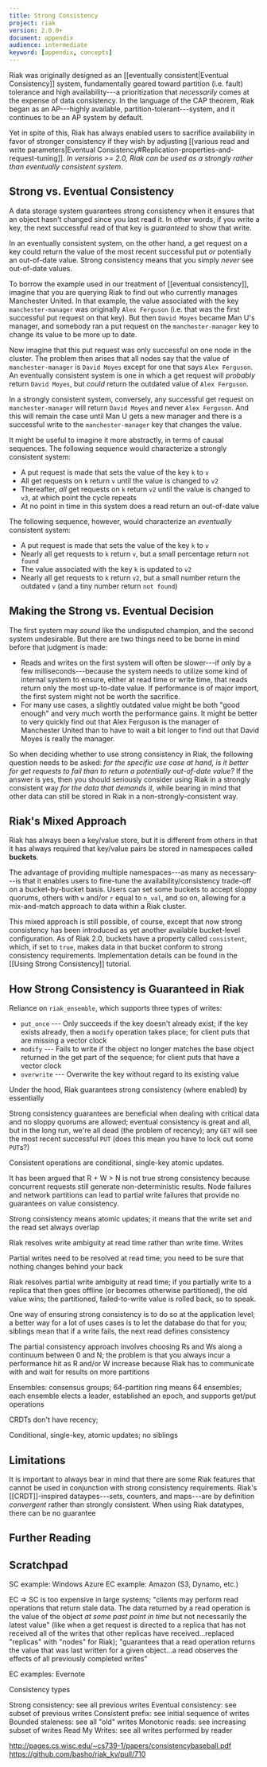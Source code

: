 ```yaml
---
title: Strong Consistency
project: riak
version: 2.0.0+
document: appendix
audience: intermediate
keyword: [appendix, concepts]
---
```


Riak was originally designed as an [[eventually consistent|Eventual Consistency]] system, fundamentally geared toward partition (i.e. fault) tolerance and high availability---a prioritization that _necessarily_ comes at the expense of data consistency. In the language of the CAP theorem, Riak began as an AP---highly available, partition-tolerant---system, and it continues to be an AP system by default.

Yet in spite of this, Riak has always enabled users to sacrifice availability in favor of stronger consistency if they wish by adjusting [[various read and write parameters|Eventual Consistency#Replication-properties-and-request-tuning]]. _In versions >= 2.0, Riak can be used as a strongly rather than eventually consistent system_.

## Strong vs. Eventual Consistency

A data storage system guarantees strong consistency when it ensures that an object hasn't changed since you last read it. In other words, if you write a key, the next successful read of that key is _guaranteed_ to show that write. 

In an eventually consistent system, on the other hand, a get request on a key could return the value of the most recent successful put _or_ potentially an out-of-date value. Strong consistency means that you simply _never_ see out-of-date values.

To borrow the example used in our treatment of [[eventual consistency]], imagine that you are querying Riak to find out who currently manages Manchester United. In that example, the value associated with the key `manchester-manager` was originally `Alex Ferguson` (i.e. that was the first successful put request on that key). But then `David Moyes` became Man U's manager, and somebody ran a put request on the `manchester-manager` key to change its value to be more up to date.

Now imagine that this put request was only successful on one node in the cluster. The problem then arises that all nodes say that the value of `manchester-manager` is `David Moyes` except for one that says `Alex Ferguson`. An eventually consistent system is one in which a get request will _probably_ return `David Moyes`, but _could_ return the outdated value of `Alex Ferguson`.

In a strongly consistent system, conversely, any successful get request on `manchester-manager` will return `David Moyes` and never `Alex Ferguson`. And this will remain the case until Man U gets a new manager and there is a successful write to the `manchester-manager` key that changes the value.

It might be useful to imagine it more abstractly, in terms of causal sequences. The following sequence would characterize a strongly consistent system:

* A put request is made that sets the value of the key `k` to `v`
* All get requests on `k` return `v` until the value is changed to `v2`
* Thereafter, _all_ get requests on `k` return `v2` until the value is changed to `v3`, at which point the cycle repeats
* At no point in time in this system does a read return an out-of-date value

The following sequence, however, would characterize an _eventually_ consistent system:

* A put request is made that sets the value of the key `k` to `v`
* Nearly all get requests to `k` return `v`, but a small percentage return `not found`
* The value associated with the key `k` is updated to `v2`
* Nearly all get requests to `k` return `v2`, but a small number return the outdated `v` (and a tiny number return `not found`)

## Making the Strong vs. Eventual Decision

The first system may _sound_ like the undisputed champion, and the second system undesirable. But there are two things need to be borne in mind before that judgment is made:

* Reads and writes on the first system will often be slower---if only by a few milliseconds---because the system needs to utilize some kind of internal system to ensure, either at read time or write time, that reads return only the most up-to-date value. If performance is of major import, the first system might not be worth the sacrifice.
* For many use cases, a slightly outdated value might be both "good enough" and very much worth the performance gains. It might be better to very quickly find out that Alex Ferguson is the manager of Manchester United than to have to wait a bit longer to find out that David Moyes is really the manager.

So when deciding whether to use strong consistency in Riak, the following question needs to be asked: _for the specific use case at hand, is it better for get requests to fail than to return a potentially out-of-date value?_ If the answer is yes, then you should seriously consider using Riak in a strongly consistent way _for the data that demands it_, while bearing in mind that other data can still be stored in Riak in a non-strongly-consistent way.

## Riak's Mixed Approach

Riak has always been a key/value store, but it is different from others in that it has always required that key/value pairs be stored in namespaces called **buckets**.

The advantage of providing multiple namespaces---as many as necessary---is that it enables users to fine-tune the availability/consistency trade-off on a bucket-by-bucket basis. Users can set some buckets to accept sloppy quorums, others with `w` and/or `r` equal to `n_val`, and so on, allowing for a mix-and-match approach to data within a Riak cluster.

This mixed approach is still possible, of course, except that now strong consistency has been introduced as yet another available bucket-level configuration. As of Riak 2.0, buckets have a property called `consistent`, which, if set to `true`, makes data in that bucket conform to strong consistency requirements. Implementation details can be found in the [[Using Strong Consistency]] tutorial.

## How Strong Consistency is Guaranteed in Riak

Reliance on `riak_ensemble`, which supports three types of writes:

* `put_once` --- Only succeeds if the key doesn't already exist; if the key exists already, then a `modify` operation takes place; for client puts that are missing a vector clock
* `modify` --- Fails to write if the object no longer matches the base object returned in the get part of the sequence; for client puts that have a vector clock
* `overwrite` --- Overwrite the key without regard to its existing value

Under the hood, Riak guarantees strong consistency (where enabled) by essentially 

Strong consistency guarantees are beneficial when dealing with critical data and no sloppy quorums are allowed; eventual consistency is great and all, but in the long run, we're all dead (the problem of recency); any `GET` will see the most recent successful `PUT` (does this mean you have to lock out some `PUT`s?)

Consistent operations are conditional, single-key atomic updates. 

It has been argued that 
R + W > N is not true strong consistency because concurrent requests still generate non-deterministic results. Node failures and network partitions can lead to partial write failures that provide no guarantees on value consistency.

Strong consistency means atomic updates; it means that the write set and the read set always overlap

Riak resolves write ambiguity at read time rather than write time. Writes 

Partial writes need to be resolved at read time; you need to be sure that nothing changes behind your back

Riak resolves partial write ambiguity at read time; if you partially write to a replica that then goes offline (or becomes otherwise partitioned), the old value wins; the partitioned, failed-to-write value is rolled back, so to speak. 

One way of ensuring strong consistency is to do so at the application level; a better way for a lot of uses cases is to let the database do that for you; siblings mean that if a write fails, the next read defines consistency

The partial consistency approach involves choosing Rs and Ws along a continuum between 0 and N; the problem is that you always incur a performance hit as R and/or W increase because Riak has to communicate with and wait for results on more partitions

Ensembles: consensus groups; 64-partition ring means 64 ensembles; each ensemble elects a leader, established an epoch, and supports get/put operations

CRDTs don't have recency; 

Conditional, single-key, atomic updates; no siblings

## Limitations

It is important to always bear in mind that there are some Riak features that cannot be used in conjunction with strong consistency requirements. Riak's [[CRDT]]-inspired dataypes---sets, counters, and maps---are by definition _convergent_ rather than strongly consistent. When using Riak datatypes, there can be no guarantee


## Further Reading

## Scratchpad

SC example: Windows Azure
EC example: Amazon (S3, Dynamo, etc.)

EC => SC is too expensive in large systems; "clients may perform read operations that return stale data. The data returned by a read operation is the value of the object _at some past point in time_ but not necessarily the latest value" (like when a get request is directed to a replica that has not received all of the writes that other replicas have received...replaced "replicas" with "nodes" for Riak); "guarantees that a read operation returns the value that was last written for a given object...a read observes the effects of all previously completed writes"

EC examples: Evernote

Consistency types

Strong consistency: see all previous writes
Eventual consistency: see subset of previous writes
Consistent prefix: see initial sequence of writes
Bounded staleness: see all "old" writes
Monotonic reads: see increasing subset of writes
Read My Writes: see all writes performed by reader




http://pages.cs.wisc.edu/~cs739-1/papers/consistencybaseball.pdf
https://github.com/basho/riak_kv/pull/710